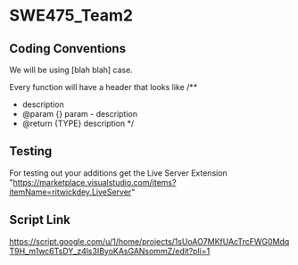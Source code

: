 # SWE475_Team2

## Coding Conventions
We will be using [blah blah] case.

Every function will have a header that looks like
/**
 * description
 * @param {} param - description
 * @return {TYPE} description
 */


## Testing
For testing out your additions get the Live Server Extension "https://marketplace.visualstudio.com/items?itemName=ritwickdey.LiveServer" 


## Script Link
https://script.google.com/u/1/home/projects/1sUoAO7MKfUAcTrcFWG0MdqT9H_m1wc6TsDY_z4ls3IByoKAsGANsommZ/edit?pli=1
